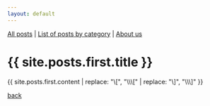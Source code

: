 ```yaml
---
layout: default
---
```


 [All posts](./blog.html) | [List of posts by category](./categories.html) |
 [About us](./about.html)

<h1>{{ site.posts.first.title }}</h1>
{{ site.posts.first.content | replace: "\[", "\\\[" | replace: "\]", "\\\]" }}

[back](./)

